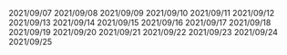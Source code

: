 2021/09/07
2021/09/08
2021/09/09
2021/09/10
2021/09/11
2021/09/12
2021/09/13
2021/09/14
2021/09/15
2021/09/16
2021/09/17
2021/09/18
2021/09/19
2021/09/20
2021/09/21
2021/09/22
2021/09/23
2021/09/24
2021/09/25
